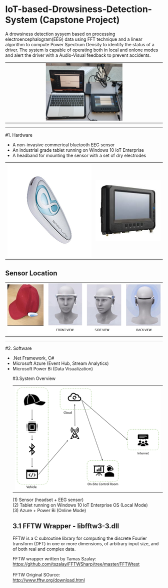 # IoT-based-Drowsiness-Detection-System (Capstone Project)
A drowsiness detection sysyem based on processing electroencephalogram(EEG) data using FFT technique and a linear algorithm to compute Power Spectrum Density to identify the status of a driver. The system is capable of operating both in local and onlone modes and alert the driver with a Audio-Visual feedback to prevent accidents. 

<table align="center">
  <tr align="center"><td><img src = 'img/system.jpg' width="50%" ></td></tr>
</table>
<hr>
#1. Hardware
<ul type ="disk">
  <li>A non-invasive commerical bluetooth EEG sensor </li>
  <li>An industrial grade tablet running on Windows 10 IoT Enterprise</li>
  <li>A headband for mounting the sensor with a set of dry electrodes</li>
</ul>
<table>
  <tr align="center"><td> <img src ='img/eegsensor.jpg' width="300px" height="300px"> </td> <td> <img src='img/mt7000.jpg'> </td></tr>
</table>

<H2> Sensor Location </H2>
<table align="center">
  <tr><td> <img src = 'img/sensorlocation.jpg'> </td></tr>
</table>
<hr>

#2. Software
<ul type="disk">
  <li>.Net Framework, C#</li>
  <li>Microsoft Azure (Event Hub, Stream Analytics)</li>
  <li>Microsoft Power Bi (Data Visualization) </li>
</ui>

#3.System Overview
<table>
  <tr><td><img src='img/systemdesign.png'></td></tr>
</table>
(1) Sensor (headset + EEG sensor) <br>
(2) Tablet running on Windows 10 IoT Enterprise OS (Local Mode) <br>
(3) Azure + Power Bi (Online Mode) <br>

<H2> 3.1 FFTW Wrapper - libfftw3-3.dll </H2>
FFTW is a C subroutine library for computing the discrete Fourier transform (DFT) in one or more dimensions, of arbitrary input size, and of both real and complex data.<br>

FFTW wrapper written by Tamas Szalay:<br>
https://github.com/tszalay/FFTWSharp/tree/master/FFTWtest<br>
<br>
FFTW Original SOurce:<br>
http://www.fftw.org/download.html<br>
